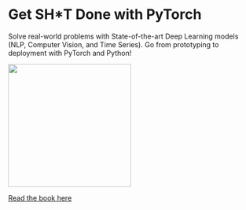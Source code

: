 # Get SH*T Done with PyTorch

Solve real-world problems with State-of-the-art Deep Learning models (NLP, Computer Vision, and Time Series). Go from prototyping to deployment with PyTorch and Python!

<a href="https://bit.ly/gtd-with-pytorch" target="_blank">
  <img src="https://raw.githubusercontent.com/curiousily/Getting-Things-Done-with-Pytorch/master/.github/book-cover.png" width="250">
</a>

<a href="https://bit.ly/gtd-with-pytorch" target="_blank">Read the book here</a>
